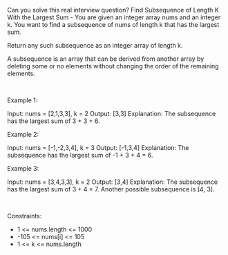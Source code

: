 Can you solve this real interview question? Find Subsequence of Length K With the Largest Sum - You are given an integer array nums and an integer k. You want to find a subsequence of nums of length k that has the largest sum.

Return any such subsequence as an integer array of length k.

A subsequence is an array that can be derived from another array by deleting some or no elements without changing the order of the remaining elements.

 

Example 1:


Input: nums = [2,1,3,3], k = 2
Output: [3,3]
Explanation:
The subsequence has the largest sum of 3 + 3 = 6.

Example 2:


Input: nums = [-1,-2,3,4], k = 3
Output: [-1,3,4]
Explanation: 
The subsequence has the largest sum of -1 + 3 + 4 = 6.


Example 3:


Input: nums = [3,4,3,3], k = 2
Output: [3,4]
Explanation:
The subsequence has the largest sum of 3 + 4 = 7. 
Another possible subsequence is [4, 3].


 

Constraints:

 * 1 <= nums.length <= 1000
 * -105 <= nums[i] <= 105
 * 1 <= k <= nums.length
